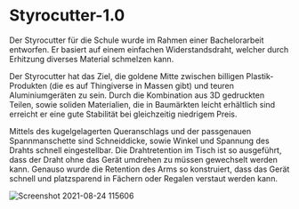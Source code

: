 # Styrocutter-1.0
Der Styrocutter für die Schule wurde im Rahmen einer Bachelorarbeit entworfen.
Er basiert auf einem einfachen Widerstandsdraht, welcher durch Erhitzung diverses Material schmelzen kann.

Der Styrocutter hat das Ziel, die goldene Mitte zwischen billigen Plastik-Produkten (die es auf Thingiverse in Massen gibt) und teuren Aluminiumgeräten zu sein.
Durch die Kombination aus 3D gedruckten Teilen, sowie soliden Materialien, die in Baumärkten leicht erhältlich sind erreicht er eine gute Stabilität bei gleichzeitig niedrigem Preis.

Mittels des kugelgelagerten Queranschlags und der passgenauen Spannmanschette sind Schneiddicke, sowie Winkel und Spannung des Drahts schnell eingestellbar.
Die Drahtretention im Tisch ist so ausgeführt, dass der Draht ohne das Gerät umdrehen zu müssen gewechselt werden kann.
Genauso wurde die Retention des Arms so konstruiert, dass das Gerät schnell und platzsparend in Fächern oder Regalen verstaut werden kann.

![Screenshot 2021-08-24 115606](https://user-images.githubusercontent.com/91803747/135731365-75c19f93-38a8-4684-b691-ae6ec351b944.jpg)
